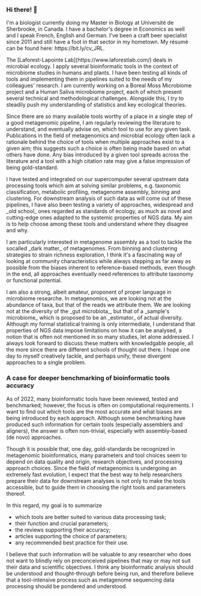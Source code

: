 ### Hi there! 👋

<p>I'm a biologist currently doing my Master in Biology at Université de Sherbrooke, in Canada. I have a bachelor's degree in Economics as well and I speak French, English and German. I've been a craft beer specialist since 2011 and still have a foot in that sector in my hometown. My résumé can be found here: https://bit.ly/cv_JRL. </p>

<p>The [Laforest-Lapointe Lab](https://www.laforestlab.com/) deals in microbial ecology. I apply several bioinformatic tools in the context of microbiome studies in humans and plants. I have been testing all kinds of tools and implementing them in pipelines suited to the needs of my colleagues' research. I am currently working on a Boreal Moss Microbiome project and a Human Saliva microbiome project, each of which present several technical and methodological challenges. Alongside this, I try to steadily push my understanding of statistics and key ecological theories.</p>

<p>Since there are so many available tools worthy of a place in a single step of a good metagenomic pipeline, I am regularly reviewing the literature to understand, and eventually advise on, which tool to use for any given task. Publications in the field of metagenomics and microbial ecology often lack a rationale behind the choice of tools when multiple approaches exist to a given aim; this suggests such a choice is often being made based on what others have done. Any bias introduced by a given tool spreads across the literature and a tool with a high citation rate may give a false impression of being gold-standard.</p>

<p>I have tested and integrated on our supercomputer several upstream data processing tools which aim at solving similar problems, e.g. taxonomic classification, metabolic profiling, metagenome assembly, binning and clustering. For downstream analysis of such data as will come out of these pipelines, I have also been testing a variety of approaches, widespread and _old school_ ones regarded as standards of ecology, as much as novel and cutting-edge ones adapted to the systemic properties of NGS data. My aim is to help choose among these tools and understand where they disagree and why.</p>

<p>I am particularly interested in metagenome assembly as a tool to tackle the socalled _dark matter_ of metagenomes. From binning and clustering strategies to strain richness exploration, I think it's a fascinating way of looking at community characteristics while always stepping as far away as possible from the biases inherent to reference-based methods, even though in the end, all approaches eventually need references to attribute taxonomy or functional potential.</p>

<p>I am also a strong, albeit amateur, proponent of proper language in microbiome researche. In metagenomics, we are looking not at the abundance of taxa, but that of the reads we attribute them. We are looking not at the diversity of the _gut microbiota_, but that of a _sample's microbiome_ which is proposed to be an _estimator_ of actual diversity. Although my formal statistical training is only intermediate, I understand that properties of NGS data impose limitations on how it can be analysed, a notion that is often not mentioned in so many studies, let alone addressed. I always look forward to discuss these matters with knowledgable people, all the more since there are different schools of thought out there. I hope one day to myself creatively tackle, and perhaps unify, these divergent approaches to a single problem.</p>
  
### A case for deeper benchmarking of bioinformatic tools accuracy
<p>As of 2022, many bioinformatic tools have been reviewed, tested and benchmarked; however, the focus is often on computational requirements. I want to find out which tools are the most accurate and what biases are being introduced by each approach. Although some benchmarking have produced such information for certain tools (especially assemblers and aligners), the answer is often non-trivial, especially with assembly-based (de novo) approaches.</p>

<p>Though it is possible that, one day, gold-standards be recognized in metagenomic bioinformatics, many parameters and tool choices seem to depend on data quality and origin, research objectives, and processing approach choices. Since the field of metagenomics is undergoing an extremely fast evolution, I expect that the best way to help researchers prepare their data for downstream analyses is not only to make the tools accessible, but to guide them in choosing the right tools and parameters thereof.</p> <p>In this regard, my goal is to summarize </p>
<ul>
  <li>which tools are better suited to various data processing task;</li>
  <li>their function and crucial parameters; </li>
  <li>the reviews supporting their accuracy; </li>
  <li>articles supporting the choice of parameters; </li>
  <li>any recommended best practice for their use.</li>
</ul>

<p>I believe that such information will be valuable to any researcher who does not want to blindly rely on preconceived pipelines that may or may not suit their data and scientific objectives. I think any bioinformatic analysis should be understood and thought-through before being run, and therefore believe that a tool-intensive process such as metagenome sequencing data processing should be pondered and understood.</p>  
  
<!--
**jorondo1/jorondo1** is a ✨ _special_ ✨ repository because its `README.md` (this file) appears on your GitHub profile.

Here are some ideas to get you started:

- 🔭 I’m currently working on ...
- 🌱 I’m currently learning ...
- 👯 I’m looking to collaborate on ...
- 🤔 I’m looking for help with ...
- 💬 Ask me about ...
- 📫 How to reach me: ...
- 😄 Pronouns: ...
- ⚡ Fun fact: ...
-->
